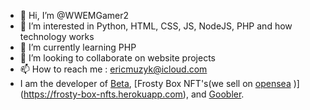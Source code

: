 - 👋 Hi, I’m @WWEMGamer2
- 👀 I’m interested in Python, HTML, CSS, JS, NodeJS, PHP and how technology works
- 🌱 I’m currently learning PHP
- 💞️ I’m looking to collaborate on website projects
- 📫 How to reach me : ericmuzyk@icloud.com
- I am the developer of [Beta](https://beta.ericplayzyt.repl.co), [Frosty Box NFT's(we sell on [opensea](https://opensea.io/FrostyBoxNFTs) )](https://frosty-box-nfts.herokuapp.com), and [Goobler](https://goobler.imango.com.au).

<!---
WWEMGamer2/WWEMGamer2 is a ✨ special ✨ repository because its `README.md` (this file) appears on your GitHub profile.
You can click the Preview link to take a look at your changes.
--->

